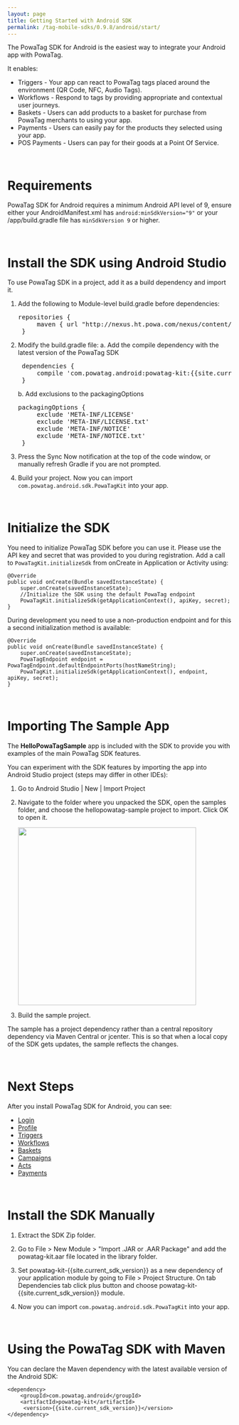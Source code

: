 ```yaml
---
layout: page
title: Getting Started with Android SDK
permalink: /tag-mobile-sdks/0.9.8/android/start/
---
```


The PowaTag SDK for Android is the easiest way to integrate your Android app with PowaTag.

It enables: 

* Triggers - Your app can react to PowaTag tags placed around the environment (QR Code, NFC, Audio Tags).
* Workflows - Respond to tags by providing appropriate and contextual user journeys.
* Baskets - Users can add products to a basket for purchase from PowaTag merchants to using your app.
* Payments - Users can easily pay for the products they selected using your app.
* POS Payments - Users can pay for their goods at a Point Of Service.


<br />

# Requirements

PowaTag SDK for Android requires a minimum Android API level of 9, ensure either your AndroidManifest.xml has `android:minSdkVersion="9"` or your /app/build.gradle file has `minSdkVersion 9` or higher.

<br />

# Install the SDK using Android Studio

To use PowaTag SDK in a project, add it as a build dependency and import it.

1. Add the following to Module-level build.gradle before dependencies:

    <pre>repositories {
        maven { url "http://nexus.ht.powa.com/nexus/content/repositories/ptk-releases/" }
    }</pre>

2. Modify the build.gradle file:
	a. Add the compile dependency with the latest version of the PowaTag SDK

	<pre>
    dependencies {
        compile 'com.powatag.android:powatag-kit:{{site.current_sdk_version}}'
    }</pre>

	b. Add exclusions to the packagingOptions

	<pre>packagingOptions {
        exclude 'META-INF/LICENSE'
        exclude 'META-INF/LICENSE.txt'
        exclude 'META-INF/NOTICE'
        exclude 'META-INF/NOTICE.txt'
    }</pre>


3. Press the Sync Now notification at the top of the code window, or manually refresh Gradle if you are not prompted.

4. Build your project. Now you can import `com.powatag.android.sdk.PowaTagKit` into your app.

<br />

# Initialize the SDK

You need to initialize PowaTag SDK before you can use it. Please use the API key and secret that was provided to you during registration.
Add a call to `PowaTagKit.initializeSdk` from onCreate in Application or Activity using:

	@Override
	public void onCreate(Bundle savedInstanceState) {
		super.onCreate(savedInstanceState);
		//Initialize the SDK using the default PowaTag endpoint
		PowaTagKit.initializeSdk(getApplicationContext(), apiKey, secret);
	}

During development you need to use a non-production endpoint and for this a second initialization method is available:

	@Override
	public void onCreate(Bundle savedInstanceState) {
		super.onCreate(savedInstanceState);
		PowaTagEndpoint endpoint = PowaTagEndpoint.defaultEndpointPorts(hostNameString);
		PowaTagKit.initializeSdk(getApplicationContext(), endpoint, apiKey, secret);
	}

<br/>


# Importing The Sample App

The **HelloPowaTagSample** app is included with the SDK to provide you with examples of the main PowaTag SDK features.

You can experiment with the SDK features by importing the app into Android Studio project (steps may differ in other IDEs):

1. Go to Android Studio \| New \| Import Project

2. Navigate to the folder where you unpacked the SDK, open the samples folder, and choose the hellopowatag-sample project to import. Click OK to open it.

    <img src="{{ '/images/powatag_mobile_sdks_android_start_import.png' | prepend: site.baseurl }}" height="400" />

3. Build the sample project.

The sample has a project dependency rather than a central repository dependency via Maven Central or jcenter. This is so that when a local copy of the SDK gets updates, the sample reflects the changes.

<br />

# Next Steps

After you install PowaTag SDK for Android, you can see:

* [Login]({{site.baseurl}}/tag-mobile-sdks/0.9.8/android/login/)
* [Profile]({{site.baseurl}}/tag-mobile-sdks/0.9.8/android/profile/)
* [Triggers]({{site.baseurl}}/tag-mobile-sdks/0.9.8/android/triggers/)
* [Workflows]({{site.baseurl}}/tag-mobile-sdks/0.9.8/android/workflows/)
* [Baskets]({{site.baseurl}}/tag-mobile-sdks/0.9.8/android/baskets/)
* [Campaigns]({{site.baseurl}}/tag-mobile-sdks/0.9.8/android/campaigns/)
* [Acts]({{site.baseurl}}/tag-mobile-sdks/0.9.8/android/acts/)
* [Payments]({{site.baseurl}}/tag-mobile-sdks/0.9.8/android/payments/)

<br />

# Install the SDK Manually

1. Extract the SDK Zip folder.

2. Go to File > New Module > "Import .JAR or .AAR Package" and add the powatag-kit.aar file located in the library folder.

3. Set powatag-kit-{{site.current_sdk_version}} as a new dependency of your application module by going to File > Project Structure. On tab Dependencies tab click plus button and choose powatag-kit-{{site.current_sdk_version}} module.

4. Now you can import `com.powatag.android.sdk.PowaTagKit` into your app.

<br />

# Using the PowaTag SDK with Maven

You can declare the Maven dependency with the latest available version of the Android SDK:

    <dependency>
        <groupId>com.powatag.android</groupId>
        <artifactId>powatag-kit</artifactId>
         <version>{{site.current_sdk_version}}</version>
    </dependency>


